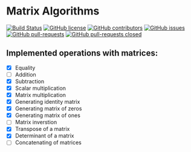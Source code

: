 # Matrix Algorithms
[![Build Status](https://api.travis-ci.com/TomaszWychocki/MatrixAlgorithms.svg?branch=main)](https://travis-ci.org/TomaszWychocki/MatrixAlgorithms)
[![GitHub license](https://img.shields.io/github/license/TomaszWychocki/MatrixAlgorithms.svg)](https://github.com/TomaszWychocki/MatrixAlgorithms/blob/master/LICENSE)
[![GitHub contributors](https://img.shields.io/github/contributors/TomaszWychocki/MatrixAlgorithms.svg)](https://GitHub.com/TomaszWychocki/MatrixAlgorithms/graphs/contributors/)
[![GitHub issues](https://img.shields.io/github/issues/TomaszWychocki/MatrixAlgorithms.svg)](https://GitHub.com/TomaszWychocki/MatrixAlgorithms/issues/)
[![GitHub pull-requests](https://img.shields.io/github/issues-pr/TomaszWychocki/MatrixAlgorithms.svg)](https://GitHub.com/TomaszWychocki/MatrixAlgorithms/pull/)
[![GitHub pull-requests closed](https://img.shields.io/github/issues-pr-closed/TomaszWychocki/MatrixAlgorithms.svg)](https://GitHub.com/TomaszWychocki/MatrixAlgorithms/pull/)

## Implemented operations with matrices:
- [x] Equality
- [ ] Addition
- [x] Subtraction
- [x] Scalar multiplication
- [x] Matrix multiplication
- [x] Generating identity matrix
- [x] Generating matrix of zeros
- [x] Generating matrix of ones
- [ ] Matrix inverstion
- [x] Transpose of a matrix
- [x] Determinant of a matrix
- [ ] Concatenating of matrices
